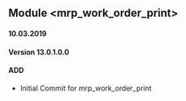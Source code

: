 ## Module <mrp_work_order_print>

#### 10.03.2019
#### Version 13.0.1.0.0
#### ADD
- Initial Commit for mrp_work_order_print
